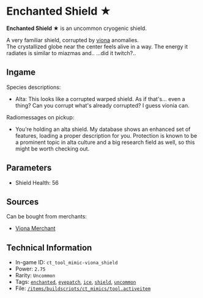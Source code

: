 # Enchanted Shield ★

 **Enchanted Shield ★** is an uncommon cryogenic shield.

A very familiar shield, corrupted by [viona](https://ceterai.github.io/MyEnternia/Wiki/Tags/Viona) anomalies.  
The crystallized globe near the center feels alive in a way. The energy it radiates is similar to miazmas and.. ...did it twitch?..

## Ingame

Species descriptions:

- Alta: This looks like a corrupted warped shield. As if that's... even a thing? Can you corrupt what's already corrupted? I guess vionia can.

Radiomessages on pickup:

- You're holding an alta shield. My database shows an enhanced set of features, loading a proper description for you. Protection is known to be a prominent topic in alta culture and a big research field as well, so this might be worth checking out.

## Parameters

- Shield Health: 56

## Sources

Can be bought from merchants:

- [Viona Merchant](https://ceterai.github.io/MyEnternia/Wiki/VionaMerchant)

## Technical Information

- In-game ID: `ct_tool_mimic-viona_shield`
- Power: `2.75`
- Rarity: `Uncommon`
- Tags: [`enchanted`](https://ceterai.github.io/MyEnternia/Wiki/Tags/Enchanted), [`eyepatch`](https://ceterai.github.io/MyEnternia/Wiki/Tags/Eyepatch), [`ice`](https://ceterai.github.io/MyEnternia/Wiki/Tags/Ice), [`shield`](https://ceterai.github.io/MyEnternia/Wiki/Tags/Shield), [`uncommon`](https://ceterai.github.io/MyEnternia/Wiki/Tags/Uncommon)
- File: [`/items/buildscripts/ct_mimics/tool.activeitem`](https://github.com/Ceterai/Enternia/blob/main/items/buildscripts/ct_mimics/tool.activeitem)
